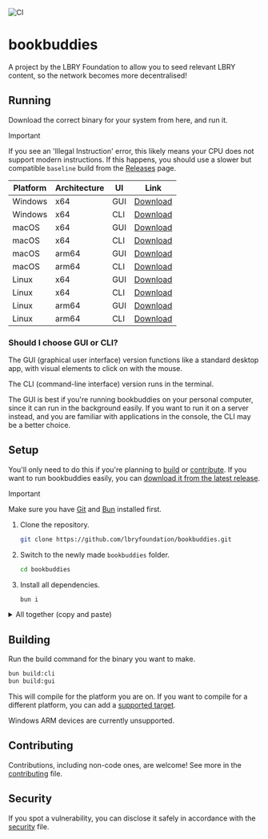 ![CI](https://github.com/lbryfoundation/bookbuddies/actions/workflows/ci.yaml/badge.svg?branch=main&event=push)

# bookbuddies

A project by the LBRY Foundation to allow you to seed relevant LBRY content, so the network becomes more decentralised!

## Running

Download the correct binary for your system from here, and run it.

> [!IMPORTANT]
> If you see an 'Illegal Instruction' error, this likely means your CPU does not support modern instructions. If this happens, you should use a slower but compatible `baseline` build from the [Releases](https://github.com/lbryfoundation/bookbuddies/releases) page.

| Platform | Architecture | UI  | Link                                                                                            |
| -------- | ------------ | --- | ----------------------------------------------------------------------------------------------- |
| Windows  | x64          | GUI | [Download](https://github.com/lbryfoundation/bookbuddies/releases/download/windows-x64-gui.exe) |
| Windows  | x64          | CLI | [Download](https://github.com/lbryfoundation/bookbuddies/releases/download/windows-x64-cli.exe) |
| macOS    | x64          | GUI | [Download](https://github.com/lbryfoundation/bookbuddies/releases/download/macos-x64-gui)       |
| macOS    | x64          | CLI | [Download](https://github.com/lbryfoundation/bookbuddies/releases/download/macos-x64-cli)       |
| macOS    | arm64        | GUI | [Download](https://github.com/lbryfoundation/bookbuddies/releases/download/macos-arm64-gui)     |
| macOS    | arm64        | CLI | [Download](https://github.com/lbryfoundation/bookbuddies/releases/download/macos-arm64-cli)     |
| Linux    | x64          | GUI | [Download](https://github.com/lbryfoundation/bookbuddies/releases/download/linux-x64-gui)       |
| Linux    | x64          | CLI | [Download](https://github.com/lbryfoundation/bookbuddies/releases/download/linux-x64-cli)       |
| Linux    | arm64        | GUI | [Download](https://github.com/lbryfoundation/bookbuddies/releases/download/linux-arm64-gui)     |
| Linux    | arm64        | CLI | [Download](https://github.com/lbryfoundation/bookbuddies/releases/download/linux-arm64-cli)     |

### Should I choose GUI or CLI?

The GUI (graphical user interface) version functions like a standard desktop app, with visual elements to click on with the mouse.

The CLI (command-line interface) version runs in the terminal.

The GUI is best if you're running bookbuddies on your personal computer, since it can run in the background easily. If you want to run it on a server instead, and you are familiar with applications in the console, the CLI may be a better choice.

## Setup

You'll only need to do this if you're planning to [build](#building) or [contribute](#contributing). If you want to run bookbuddies easily, you can [download it from the latest release](https://github.com/lbryfoundation/bookbuddies/releases).

> [!IMPORTANT]
> Make sure you have [Git](https://git-scm.com/) and [Bun](https://bun.sh/) installed first.

1. Clone the repository.
   ```sh
   git clone https://github.com/lbryfoundation/bookbuddies.git
   ```
2. Switch to the newly made `bookbuddies` folder.
   ```sh
   cd bookbuddies
   ```
3. Install all dependencies.
   ```sh
   bun i
   ```

<details>
<summary>All together (copy and paste)</summary>

```sh
git clone https://github.com/lbryfoundation/bookbuddies.git
cd bookbuddies
bun i
```

</details>

## Building

Run the build command for the binary you want to make.

```sh
bun build:cli
bun build:gui
```

This will compile for the platform you are on. If you want to compile for a different platform, you can add a [supported target](https://bun.sh/docs/bundler/executables#cross-compile-to-other-platforms).

Windows ARM devices are currently unsupported.

## Contributing

Contributions, including non-code ones, are welcome! See more in the [contributing](CONTRIBUTING.md) file.

## Security

If you spot a vulnerability, you can disclose it safely in accordance with the [security](SECURITY.md) file.